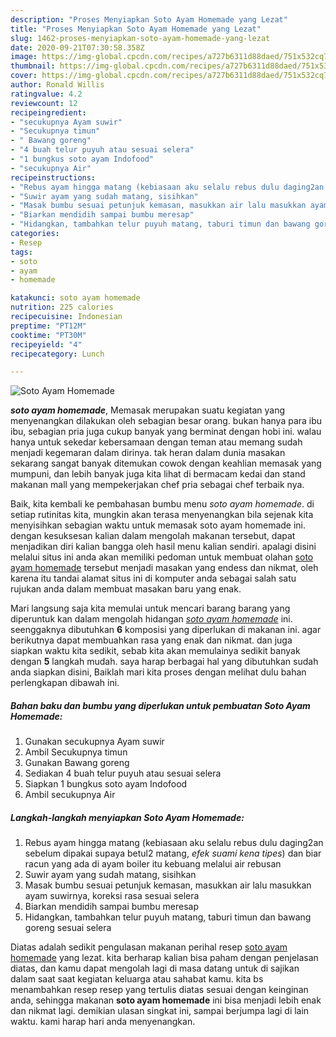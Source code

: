 ```yaml
---
description: "Proses Menyiapkan Soto Ayam Homemade yang Lezat"
title: "Proses Menyiapkan Soto Ayam Homemade yang Lezat"
slug: 1462-proses-menyiapkan-soto-ayam-homemade-yang-lezat
date: 2020-09-21T07:30:58.358Z
image: https://img-global.cpcdn.com/recipes/a727b6311d88daed/751x532cq70/soto-ayam-homemade-foto-resep-utama.jpg
thumbnail: https://img-global.cpcdn.com/recipes/a727b6311d88daed/751x532cq70/soto-ayam-homemade-foto-resep-utama.jpg
cover: https://img-global.cpcdn.com/recipes/a727b6311d88daed/751x532cq70/soto-ayam-homemade-foto-resep-utama.jpg
author: Ronald Willis
ratingvalue: 4.2
reviewcount: 12
recipeingredient:
- "secukupnya Ayam suwir"
- "Secukupnya timun"
- " Bawang goreng"
- "4 buah telur puyuh atau sesuai selera"
- "1 bungkus soto ayam Indofood"
- "secukupnya Air"
recipeinstructions:
- "Rebus ayam hingga matang (kebiasaan aku selalu rebus dulu daging2an sebelum dipakai supaya betul2 matang, *efek suami kena tipes*) dan biar racun yang ada di ayam boiler itu kebuang melalui air rebusan"
- "Suwir ayam yang sudah matang, sisihkan"
- "Masak bumbu sesuai petunjuk kemasan, masukkan air lalu masukkan ayam suwirnya, koreksi rasa sesuai selera"
- "Biarkan mendidih sampai bumbu meresap"
- "Hidangkan, tambahkan telur puyuh matang, taburi timun dan bawang goreng sesuai selera"
categories:
- Resep
tags:
- soto
- ayam
- homemade

katakunci: soto ayam homemade 
nutrition: 225 calories
recipecuisine: Indonesian
preptime: "PT12M"
cooktime: "PT30M"
recipeyield: "4"
recipecategory: Lunch

---
```



![Soto Ayam Homemade](https://img-global.cpcdn.com/recipes/a727b6311d88daed/751x532cq70/soto-ayam-homemade-foto-resep-utama.jpg)

<b><i>soto ayam homemade</i></b>, Memasak merupakan suatu kegiatan yang menyenangkan dilakukan oleh sebagian besar orang. bukan hanya para ibu ibu, sebagian pria juga cukup banyak yang berminat dengan hobi ini. walau hanya untuk sekedar kebersamaan dengan teman atau memang sudah menjadi kegemaran dalam dirinya. tak heran dalam dunia masakan sekarang sangat banyak ditemukan cowok dengan keahlian memasak yang mumpuni, dan lebih banyak juga kita lihat di bermacam kedai dan stand makanan mall yang mempekerjakan chef pria sebagai chef terbaik nya.



Baik, kita kembali ke pembahasan bumbu menu <i>soto ayam homemade</i>. di setiap rutinitas kita, mungkin akan terasa menyenangkan bila sejenak kita menyisihkan sebagian waktu untuk memasak soto ayam homemade ini. dengan kesuksesan kalian dalam mengolah makanan tersebut, dapat menjadikan diri kalian bangga oleh hasil menu kalian sendiri. apalagi disini melalui situs ini anda akan memiliki pedoman untuk membuat olahan <u>soto ayam homemade</u> tersebut menjadi masakan yang endess dan nikmat, oleh karena itu tandai alamat situs ini di komputer anda sebagai salah satu rujukan anda dalam membuat masakan baru yang enak.


Mari langsung saja kita memulai untuk mencari barang barang yang diperuntuk kan dalam mengolah hidangan <u><i>soto ayam homemade</i></u> ini. seenggaknya dibutuhkan <b>6</b> komposisi yang diperlukan di makanan ini. agar berikutnya dapat membuahkan rasa yang enak dan nikmat. dan juga siapkan waktu kita sedikit, sebab kita akan memulainya sedikit banyak dengan <b>5</b> langkah mudah. saya harap berbagai hal yang dibutuhkan sudah anda siapkan disini, Baiklah mari kita proses dengan melihat dulu bahan perlengkapan dibawah ini.

<!--inarticleads1-->

##### Bahan baku dan bumbu yang diperlukan untuk pembuatan Soto Ayam Homemade:

1. Gunakan secukupnya Ayam suwir
1. Ambil Secukupnya timun
1. Gunakan  Bawang goreng
1. Sediakan 4 buah telur puyuh atau sesuai selera
1. Siapkan 1 bungkus soto ayam Indofood
1. Ambil secukupnya Air




<!--inarticleads2-->

##### Langkah-langkah menyiapkan Soto Ayam Homemade:

1. Rebus ayam hingga matang (kebiasaan aku selalu rebus dulu daging2an sebelum dipakai supaya betul2 matang, *efek suami kena tipes*) dan biar racun yang ada di ayam boiler itu kebuang melalui air rebusan
1. Suwir ayam yang sudah matang, sisihkan
1. Masak bumbu sesuai petunjuk kemasan, masukkan air lalu masukkan ayam suwirnya, koreksi rasa sesuai selera
1. Biarkan mendidih sampai bumbu meresap
1. Hidangkan, tambahkan telur puyuh matang, taburi timun dan bawang goreng sesuai selera




Diatas adalah sedikit pengulasan makanan perihal resep <u>soto ayam homemade</u> yang lezat. kita berharap kalian bisa paham dengan penjelasan diatas, dan kamu dapat mengolah lagi di masa datang untuk di sajikan dalam saat saat kegiatan keluarga atau sahabat kamu. kita bs menambahkan resep resep yang tertulis diatas sesuai dengan keinginan anda, sehingga makanan <b>soto ayam homemade</b> ini bisa menjadi lebih enak dan nikmat lagi. demikian ulasan singkat ini, sampai berjumpa lagi di lain waktu. kami harap hari anda menyenangkan.
